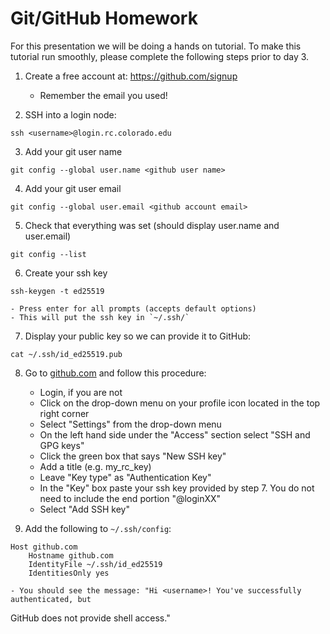 # Git/GitHub Homework

For this presentation we will be doing a hands on tutorial. To make this tutorial run 
smoothly, please complete the following steps prior to day 3. 


1. Create a free account at: https://github.com/signup
    - Remember the email you used!

2. SSH into a login node:
```
ssh <username>@login.rc.colorado.edu
```

3. Add your git user name
```
git config --global user.name <github user name>
```

4. Add your git user email
```
git config --global user.email <github account email>
```

5. Check that everything was set (should display user.name and user.email)
```
git config --list
```

6. Create your ssh key
```
ssh-keygen -t ed25519 
```
    - Press enter for all prompts (accepts default options)
    - This will put the ssh key in `~/.ssh/`

7. Display your public key so we can provide it to GitHub:
```
cat ~/.ssh/id_ed25519.pub
```

8. Go to [github.com](https://github.com/) and follow this procedure:
    - Login, if you are not
    - Click on the drop-down menu on your profile icon located in the top right corner
    - Select "Settings" from the drop-down menu
    - On the left hand side under the "Access" section select "SSH and GPG keys"
    - Click the green box that says "New SSH key"
    - Add a title (e.g. my_rc_key)
    - Leave "Key type" as "Authentication Key"
    - In the "Key" box paste your ssh key provided by step 7. You do not need to include 
the end portion "<username>@loginXX"
    - Select "Add SSH key"
   
9.  Add the following to `~/.ssh/config`:
```
Host github.com
    Hostname github.com
    IdentityFile ~/.ssh/id_ed25519
    IdentitiesOnly yes
```
    - You should see the message: "Hi <username>! You've successfully authenticated, but 
GitHub does not provide shell access."


